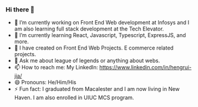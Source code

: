 ### Hi there 👋


- 🔭 I’m currently working on Front End Web development at Infosys and I am also learning full stack development at the Tech Elevator.
- 🌱 I’m currently learning React, Javascript, Typescript, ExpressJS, and more.
- 👯 I have created on Front End Web Projects. E commerce related projects.
- 💬 Ask me about league of legends or anything about webs.
- 📫 How to reach me: My LinkedIn: https://www.linkedin.com/in/hengrui-jia/
- 😄 Pronouns: He/Him/His
- ⚡ Fun fact: I graduated from Macalester and I am now living in New Haven. I am also enrolled in UIUC MCS program.

